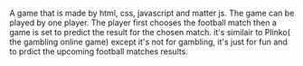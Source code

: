 A game that is made by html, css, javascript and matter js. 
The game can be played by one player. 
The player first chooses the football match then a game is set to predict the result for the chosen match. 
it's similair to Plinko( the gambling online game) except it's not for gambling, it's just for fun and to prdict the upcoming football matches results.
